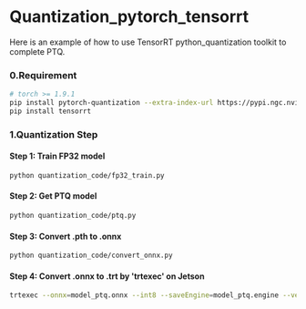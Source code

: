 # Quantization_pytorch_tensorrt
Here is an example of how to use TensorRT python_quantization toolkit to complete PTQ.


### 0.Requirement
``` bash
# torch >= 1.9.1
pip install pytorch-quantization --extra-index-url https://pypi.ngc.nvidia.com
pip install tensorrt
```

### 1.Quantization Step

#### Step 1: Train FP32 model 
``` bash
python quantization_code/fp32_train.py
```

#### Step 2: Get PTQ model
``` bash
python quantization_code/ptq.py
```

#### Step 3: Convert .pth to .onnx
``` bash
python quantization_code/convert_onnx.py
```

#### Step 4: Convert .onnx to .trt by 'trtexec' on Jetson
``` bash
trtexec --onnx=model_ptq.onnx --int8 --saveEngine=model_ptq.engine --verbose
```

